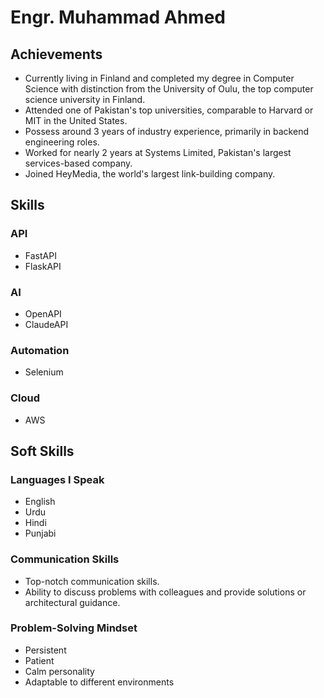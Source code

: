 # Engr. Muhammad Ahmed

## Achievements

- Currently living in Finland and completed my degree in Computer Science with distinction from the University of Oulu, the top computer science university in Finland.
- Attended one of Pakistan's top universities, comparable to Harvard or MIT in the United States.
- Possess around 3 years of industry experience, primarily in backend engineering roles.
- Worked for nearly 2 years at Systems Limited, Pakistan's largest services-based company.
- Joined HeyMedia, the world's largest link-building company.

## Skills

### API
- FastAPI
- FlaskAPI

### AI
- OpenAPI
- ClaudeAPI

### Automation
- Selenium

### Cloud
- AWS

## Soft Skills

### Languages I Speak
- English
- Urdu
- Hindi
- Punjabi

### Communication Skills
- Top-notch communication skills.
- Ability to discuss problems with colleagues and provide solutions or architectural guidance.

### Problem-Solving Mindset
- Persistent
- Patient
- Calm personality
- Adaptable to different environments